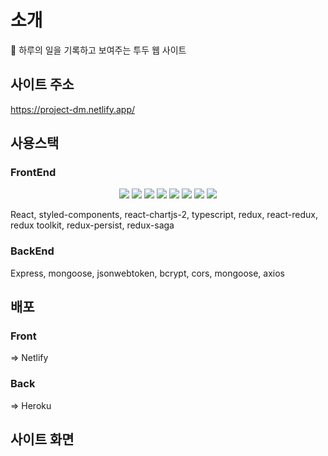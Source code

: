 # 소개

📅 하루의 일을 기록하고 보여주는 투두 웹 사이트

## 사이트 주소

https://project-dm.netlify.app/

## 사용스택

### FrontEnd

<p align='center'>
    <img src="https://img.shields.io/badge/Typescript-v4.4.3-blue?logo=typescript"/>
    <img src="https://img.shields.io/badge/React-v17.0.2-blue?logo=React"/>
    <img src="https://img.shields.io/badge/styled components-v5.3.1-pink?logo=react">
    <img src="https://img.shields.io/badge/redux-v4.1.1-blue?logo=react">
    <img src="https://img.shields.io/badge/react redux-v7.2.5-blue?logo=react">
    <img src="https://img.shields.io/badge/redux toolkit-v1.6.2-blue?logo=react">
    <img src="https://img.shields.io/badge/redux persist-v6.0.0-blue?logo=react">
    <img src="https://img.shields.io/badge/redux saga-v1.1.3-blue?logo=react">
</p>
React, styled-components, react-chartjs-2, typescript, redux, react-redux, redux toolkit, redux-persist, redux-saga

### BackEnd

Express, mongoose, jsonwebtoken, bcrypt, cors, mongoose, axios

## 배포
### Front
=> Netlify
### Back
=> Heroku

## 사이트 화면

